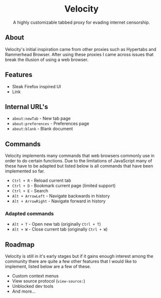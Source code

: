 <h1 align="center">
  Velocity
</h1>

<p align="center">
  A highly customizable tabbed proxy for evading internet censorship.
</p>

## About

Velocity's initial inspiration came from other proxies such as Hypertabs and Rammerhead Browser. After using these proxies I came across issues that break the illusion of using a web browser. 

## Features

 * Sleak Firefox inspired UI
 * Link
 
## Internal URL's
 * `about:newTab` - New tab page
 * `about:preferences` - Preferences page
 * `about:blank` - Blank document

## Commands

Velocity implements many commands that web browsers commonly use in order to do certain functions. Due to the limitations of JavaScript many of these have to be adapted but listed below is all commands that have been implemented so far.

 * `Ctrl + R` - Reload current tab
 * `Ctrl + D` - Bookmark current page (limited support)
 * `Ctrl + E` - Search
 * `Alt + ArrowLeft` - Navigate backwards in history
 * `Alt + ArrowRight` - Navigate forward in history

### Adapted commands
 * `Alt + T` - Open new tab (originally `Ctrl + T`)
 * `Alt + W` - Close current tab (originally `Ctrl + W`)

## Roadmap

Velocity is still in it's early stages but if it gains enough interest among the community there are quite a few other features that I would like to implement, listed below are a few of these.

 * Custom context menus
 * View source protocol (`view-source:`)
 * Unblocked dev tools
 * And more...
